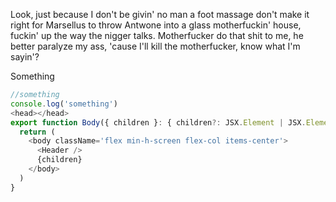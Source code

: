 Look, just because I don't be givin' no man a foot massage don't make it right
for Marsellus to throw Antwone into a glass motherfuckin' house, fuckin' up the
way the nigger talks. Motherfucker do that shit to me, he better paralyze my
ass, 'cause I'll kill the motherfucker, know what I'm sayin'?

Something

```ts
//something
console.log('something')
<head></head>
export function Body({ children }: { children?: JSX.Element | JSX.Element[] }) {
  return (
    <body className='flex min-h-screen flex-col items-center'>
      <Header />
      {children}
    </body>
  )
}
```
